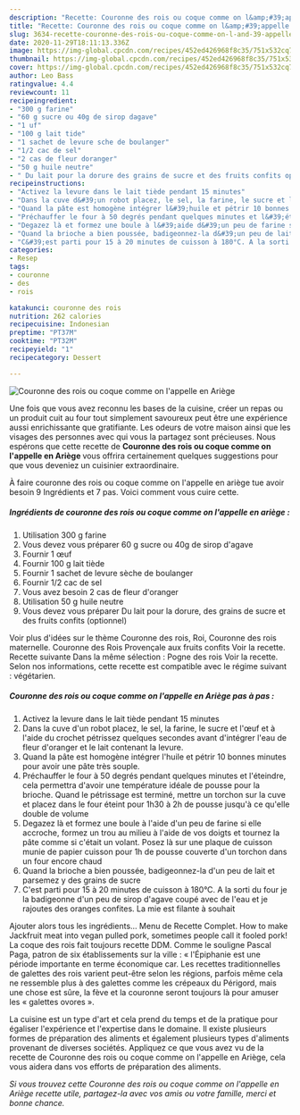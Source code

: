 ```yaml
---
description: "Recette: Couronne des rois ou coque comme on l&amp;#39;appelle en Ariège"
title: "Recette: Couronne des rois ou coque comme on l&amp;#39;appelle en Ariège"
slug: 3634-recette-couronne-des-rois-ou-coque-comme-on-l-and-39-appelle-en-ariege
date: 2020-11-29T18:11:13.336Z
image: https://img-global.cpcdn.com/recipes/452ed426968f8c35/751x532cq70/couronne-des-rois-ou-coque-comme-on-lappelle-en-ariege-photo-principale-de-la-recette.jpg
thumbnail: https://img-global.cpcdn.com/recipes/452ed426968f8c35/751x532cq70/couronne-des-rois-ou-coque-comme-on-lappelle-en-ariege-photo-principale-de-la-recette.jpg
cover: https://img-global.cpcdn.com/recipes/452ed426968f8c35/751x532cq70/couronne-des-rois-ou-coque-comme-on-lappelle-en-ariege-photo-principale-de-la-recette.jpg
author: Leo Bass
ratingvalue: 4.4
reviewcount: 11
recipeingredient:
- "300 g farine"
- "60 g sucre ou 40g de sirop dagave"
- "1 uf"
- "100 g lait tide"
- "1 sachet de levure sche de boulanger"
- "1/2 cac de sel"
- "2 cas de fleur doranger"
- "50 g huile neutre"
- " Du lait pour la dorure des grains de sucre et des fruits confits optionnel"
recipeinstructions:
- "Activez la levure dans le lait tiède pendant 15 minutes"
- "Dans la cuve d&#39;un robot placez, le sel, la farine, le sucre et l&#39;œuf et à l&#39;aide du crochet pétrissez quelques secondes avant d&#39;intégrer l&#39;eau de fleur d&#39;oranger et le lait contenant la levure."
- "Quand la pâte est homogène intégrer l&#39;huile et pétrir 10 bonnes minutes pour avoir une pâte très souple."
- "Préchauffer le four à 50 degrés pendant quelques minutes et l&#39;éteindre, cela permettra d&#39;avoir une température idéale de pousse pour la brioche. Quand le pétrissage est terminé, mettre un torchon sur la cuve et placez dans le four éteint pour 1h30 à 2h de pousse jusqu&#39;à ce qu&#39;elle double de volume"
- "Degazez là et formez une boule à l&#39;aide d&#39;un peu de farine si elle accroche, formez un trou au milieu à l&#39;aide de vos doigts et tournez la pâte comme si c&#39;était un volant. Posez là sur une plaque de cuisson munie de papier cuisson pour 1h de pousse couverte d&#39;un torchon dans un four encore chaud"
- "Quand la brioche a bien poussée, badigeonnez-la d&#39;un peu de lait et parsemez y des grains de sucre"
- "C&#39;est parti pour 15 à 20 minutes de cuisson à 180°C. A la sorti du four je la badigeonne d&#39;un peu de sirop d&#39;agave coupé avec de l&#39;eau et je rajoutes des oranges confites. La mie est filante à souhait"
categories:
- Resep
tags:
- couronne
- des
- rois

katakunci: couronne des rois 
nutrition: 262 calories
recipecuisine: Indonesian
preptime: "PT37M"
cooktime: "PT32M"
recipeyield: "1"
recipecategory: Dessert

---
```



![Couronne des rois ou coque comme on l&#39;appelle en Ariège](https://img-global.cpcdn.com/recipes/452ed426968f8c35/751x532cq70/couronne-des-rois-ou-coque-comme-on-lappelle-en-ariege-photo-principale-de-la-recette.jpg)

Une fois que vous avez reconnu les bases de la cuisine, créer un repas ou un produit cuit au four tout simplement savoureux peut être une expérience aussi enrichissante que gratifiante. Les odeurs de votre maison ainsi que les visages des personnes avec qui vous la partagez sont précieuses. Nous espérons que cette recette de <strong> Couronne des rois ou coque comme on l&#39;appelle en Ariège </strong> vous offrira certainement quelques suggestions pour que vous deveniez un cuisinier extraordinaire.

<!--inarticleads1-->

À faire couronne des rois ou coque comme on l&#39;appelle en ariège tue avoir besoin 9 Ingrédients et 7 pas. Voici comment vous cuire cette.

##### Ingrédients de couronne des rois ou coque comme on l&#39;appelle en ariège :

1. Utilisation 300 g farine
1. Vous devez vous préparer 60 g sucre ou 40g de sirop d&#39;agave
1. Fournir 1 œuf
1. Fournir 100 g lait tiède
1. Fournir 1 sachet de levure sèche de boulanger
1. Fournir 1/2 cac de sel
1. Vous avez besoin 2 cas de fleur d&#39;oranger
1. Utilisation 50 g huile neutre
1. Vous devez vous préparer  Du lait pour la dorure, des grains de sucre et des fruits confits (optionnel)


Voir plus d&#39;idées sur le thème Couronne des rois, Roi, Couronne des rois maternelle. Couronne des Rois Provençale aux fruits confits Voir la recette. Recette suivante Dans la même sélection : Pogne des rois Voir la recette. Selon nos informations, cette recette est compatible avec le régime suivant : végétarien. 

<!--inarticleads2-->

##### Couronne des rois ou coque comme on l&#39;appelle en Ariège pas à pas :

1. Activez la levure dans le lait tiède pendant 15 minutes
1. Dans la cuve d&#39;un robot placez, le sel, la farine, le sucre et l&#39;œuf et à l&#39;aide du crochet pétrissez quelques secondes avant d&#39;intégrer l&#39;eau de fleur d&#39;oranger et le lait contenant la levure.
1. Quand la pâte est homogène intégrer l&#39;huile et pétrir 10 bonnes minutes pour avoir une pâte très souple.
1. Préchauffer le four à 50 degrés pendant quelques minutes et l&#39;éteindre, cela permettra d&#39;avoir une température idéale de pousse pour la brioche. Quand le pétrissage est terminé, mettre un torchon sur la cuve et placez dans le four éteint pour 1h30 à 2h de pousse jusqu&#39;à ce qu&#39;elle double de volume
1. Degazez là et formez une boule à l&#39;aide d&#39;un peu de farine si elle accroche, formez un trou au milieu à l&#39;aide de vos doigts et tournez la pâte comme si c&#39;était un volant. Posez là sur une plaque de cuisson munie de papier cuisson pour 1h de pousse couverte d&#39;un torchon dans un four encore chaud
1. Quand la brioche a bien poussée, badigeonnez-la d&#39;un peu de lait et parsemez y des grains de sucre
1. C&#39;est parti pour 15 à 20 minutes de cuisson à 180°C. A la sorti du four je la badigeonne d&#39;un peu de sirop d&#39;agave coupé avec de l&#39;eau et je rajoutes des oranges confites. La mie est filante à souhait


Ajouter alors tous les ingrédients… Menu de Recette Complet. How to make Jackfruit meat into vegan pulled pork, sometimes people call it fooled pork! La coque des rois fait toujours recette DDM. Comme le souligne Pascal Paga, patron de six établissements sur la ville : « l&#39;Épiphanie est une période importante en terme économique car. Les recettes traditionnelles de galettes des rois varient peut-être selon les régions, parfois même cela ne ressemble plus à des galettes comme les crépeaux du Périgord, mais une chose est sûre, la fève et la couronne seront toujours là pour amuser les « galettes ovores ». 

<!--inarticleads1-->

<p>
La cuisine est un type d'art et cela prend du temps et de la pratique pour égaliser l'expérience et l'expertise dans le domaine. Il existe plusieurs formes de préparation des aliments et également plusieurs types d'aliments provenant de diverses sociétés. Appliquez ce que vous avez vu de la recette de Couronne des rois ou coque comme on l&#39;appelle en Ariège, cela vous aidera dans vos efforts de préparation des aliments.
</p>

<p>
<i>Si vous trouvez cette Couronne des rois ou coque comme on l&#39;appelle en Ariège recette utile, partagez-la avec vos amis ou votre famille, merci et bonne chance.</i>
</p>
